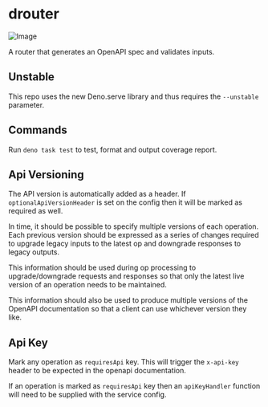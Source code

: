 # drouter

![Image](https://img.shields.io/badge/coverage-100%25-green)

A router that generates an OpenAPI spec and validates inputs.

## Unstable

This repo uses the new Deno.serve library and thus requires the `--unstable`
parameter.

## Commands

Run `deno task test` to test, format and output coverage report.

## Api Versioning

The API version is automatically added as a header. If
`optionalApiVersionHeader` is set on the config then it will be marked as
required as well.

In time, it should be possible to specify multiple versions of each operation.
Each previous version should be expressed as a series of changes required to
upgrade legacy inputs to the latest op and downgrade responses to legacy
outputs.

This information should be used during op processing to upgrade/downgrade
requests and responses so that only the latest live version of an operation
needs to be maintained.

This information should also be used to produce multiple versions of the OpenAPI
documentation so that a client can use whichever version they like.

## Api Key

Mark any operation as `requiresApi` key. This will trigger the `x-api-key`
header to be expected in the openapi documentation.

If an operation is marked as `requiresApi` key then an `apiKeyHandler` function
will need to be supplied with the service config.
